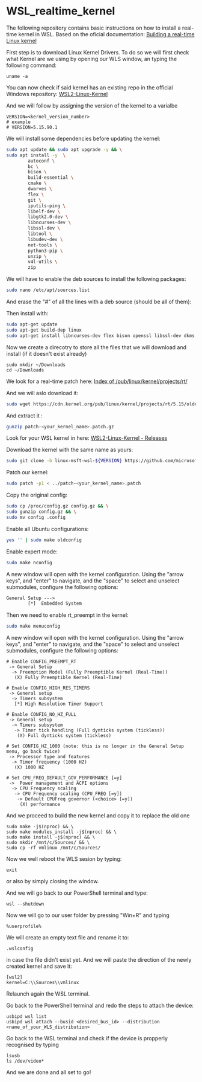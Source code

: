 # WSL_realtime_kernel
The following repository contains basic instructions on how to install a real-time kernel in WSL.
Based on the oficial documentation: [Building a real-time Linux kernel](https://docs.ros.org/en/humble/Tutorials/Miscellaneous/Building-Realtime-rt_preempt-kernel-for-ROS-2.html)

First step is to download Linux Kernel Drivers.
To do so we will first check what Kernel are we using by opening our WLS window, an typing the following command:
```
uname -a
```

You can now check if said kernel has an existing repo in the official Windows repository:
[WSL2-Linux-Kernel](https://github.com/microsoft/WSL2-Linux-Kernel/releases)

And we will follow by assigning the version of the kernel to a varialbe
```
VERSION=<kernel_version_number>
# example
# VERSION=5.15.90.1
```


We will install some dependencies before updating the kernel:
```sh
sudo apt update && sudo apt upgrade -y && \
sudo apt install -y  \
        autoconf \
        bc \
        bison \
        build-essential \
        cmake \
        dwarves \
        flex \
        git \
        iputils-ping \
        libelf-dev \
        libgtk2.0-dev \
        libncurses-dev \
        libssl-dev \
        libtool \
        libudev-dev \
        net-tools \
        python3-pip \
        unzip \
        v4l-utils \
        zip
```

We will have to enable the deb sources to install the following packages:
```sh
sudo nano /etc/apt/sources.list
```
And erase the "#" of all the lines with a deb source (should be all of them):

Then install with:
```sh
sudo apt-get update
sudo apt-get build-dep linux
sudo apt-get install libncurses-dev flex bison openssl libssl-dev dkms libelf-dev libudev-dev libpci-dev libiberty-dev autoconf fakeroot
```

Now we create a direcotry to store all the files that we will download and install (if it doesn't exist already)
```
sudo mkdir ~/Downloads
cd ~/Downloads
```
We look for a real-time patch here:
[Index of /pub/linux/kernel/projects/rt/](https://cdn.kernel.org/pub/linux/kernel/projects/rt/5.15/older/)

And we will aslo download it:
```sh
sudo wget https://cdn.kernel.org/pub/linux/kernel/projects/rt/5.15/older/patch-<your_kernel_name>.patch.gz
```

And extract it :
```sh
gunzip patch-<your_kernel_name>.patch.gz
```

Look for your WSL kernel in here:
[WSL2-Linux-Kernel - Releases](https://github.com/microsoft/WSL2-Linux-Kernel/releases)

Download the kernel with the same name as yours:
```sh
sudo git clone -b linux-msft-wsl-${VERSION} https://github.com/microsoft/WSL2-Linux-Kernel.git ${VERSION}-microsoft-standard
```

Patch our kernel:
```sh
sudo patch -p1 < ../patch-<your_kernel_name>.patch
```

Copy the original config:
```sh
sudo cp /proc/config.gz config.gz && \
sudo gunzip config.gz && \
sudo mv config .config
```

Enable all Ubuntu configurations:
```sh
yes '' | sudo make oldconfig
```

Enable expert mode:
```sh
sudo make nconfig
```

A new window will open with the kernel configuration. Using the "arrow keys", and "enter" to navigate, and the "space" to select and unselect submodules, configure the following options:
```txt
General Setup --->
        [*]  Embedded System
``` 

Then we need to enable rt_preempt in the kernel:

```sh
sudo make menuconfig
```

A new window will open with the kernel configuration. Using the "arrow keys", and "enter" to navigate, and the "space" to select and unselect submodules, configure the following options:
```
# Enable CONFIG_PREEMPT_RT
 -> General Setup
  -> Preemption Model (Fully Preemptible Kernel (Real-Time))
   (X) Fully Preemptible Kernel (Real-Time)

# Enable CONFIG_HIGH_RES_TIMERS
 -> General setup
  -> Timers subsystem
   [*] High Resolution Timer Support

# Enable CONFIG_NO_HZ_FULL
 -> General setup
  -> Timers subsystem
   -> Timer tick handling (Full dynticks system (tickless))
    (X) Full dynticks system (tickless)

# Set CONFIG_HZ_1000 (note: this is no longer in the General Setup menu, go back twice)
 -> Processor type and features
  -> Timer frequency (1000 HZ)
   (X) 1000 HZ

# Set CPU_FREQ_DEFAULT_GOV_PERFORMANCE [=y]
 ->  Power management and ACPI options
  -> CPU Frequency scaling
   -> CPU Frequency scaling (CPU_FREQ [=y])
    -> Default CPUFreq governor (<choice> [=y])
     (X) performance
```

And we proceed to build the new kernel and copy it to replace the old one
```
sudo make -j$(nproc) && \
sudo make modules_install -j$(nproc) && \
sudo make install -j$(nproc) && \
sudo mkdir /mnt/c/Sources/ && \
sudo cp -rf vmlinux /mnt/c/Sources/
```

Now we well reboot the WLS sesion by typing:
```
exit
```
or also by simply closing the window.

And we will go back to our PowerShell terminal and type:
```
wsl --shutdown
```

Now we will go to our user folder by pressing "Win+R" and typing
```
%userprofile%
```

We will create an empty text file and rename it to:
```
.wslconfig
```
in case the file didn't exist yet.
And we will paste the direction of the newly created kernel and save it:
```
[wsl2]
kernel=C:\\Sources\\vmlinux
```

Relaunch again the WSL terminal.

Go back to the PowerShell terminal and redo the steps to attach the device:
```
usbipd wsl list
usbipd wsl attach --busid <desired_bus_id> --distribution <name_of_your_WLS_distribution>
```

Go back to the WSL terminal and check if the device is propperly recognised by typing
```
lsusb
ls /dev/video*
```

And we are done and all set to go!
